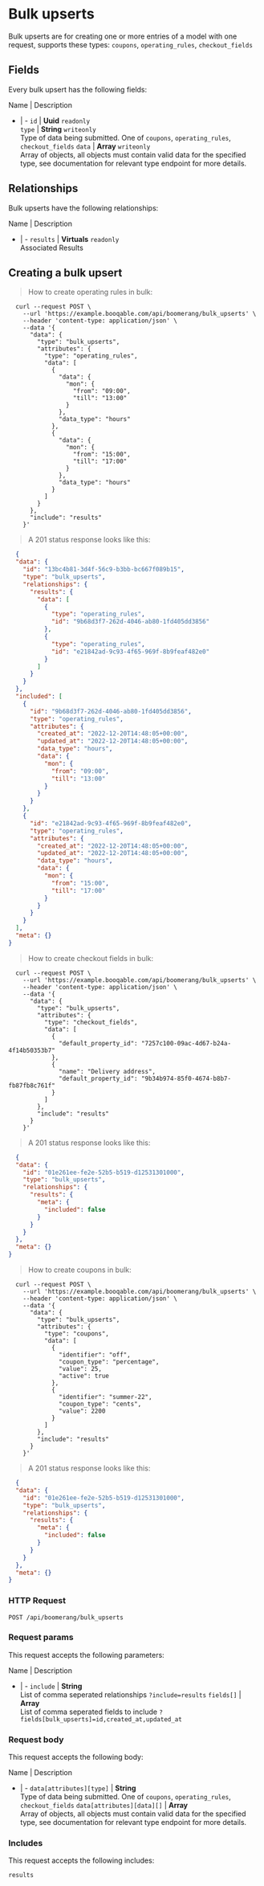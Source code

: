 # Bulk upserts

Bulk upserts are for creating one or more entries of a model with one request, supports these types: `coupons`, `operating_rules`, `checkout_fields`

## Fields
Every bulk upsert has the following fields:

Name | Description
- | -
`id` | **Uuid** `readonly`<br>
`type` | **String** `writeonly`<br>Type of data being submitted. One of `coupons`, `operating_rules`, `checkout_fields`
`data` | **Array** `writeonly`<br>Array of objects, all objects must contain valid data for the specified type, see documentation for relevant type endpoint for more details.


## Relationships
Bulk upserts have the following relationships:

Name | Description
- | -
`results` | **Virtuals** `readonly`<br>Associated Results


## Creating a bulk upsert



> How to create operating rules in bulk:

```shell
  curl --request POST \
    --url 'https://example.booqable.com/api/boomerang/bulk_upserts' \
    --header 'content-type: application/json' \
    --data '{
      "data": {
        "type": "bulk_upserts",
        "attributes": {
          "type": "operating_rules",
          "data": [
            {
              "data": {
                "mon": {
                  "from": "09:00",
                  "till": "13:00"
                }
              },
              "data_type": "hours"
            },
            {
              "data": {
                "mon": {
                  "from": "15:00",
                  "till": "17:00"
                }
              },
              "data_type": "hours"
            }
          ]
        }
      },
      "include": "results"
    }'
```

> A 201 status response looks like this:

```json
  {
  "data": {
    "id": "13bc4b81-3d4f-56c9-b3bb-bc667f089b15",
    "type": "bulk_upserts",
    "relationships": {
      "results": {
        "data": [
          {
            "type": "operating_rules",
            "id": "9b68d3f7-262d-4046-ab80-1fd405dd3856"
          },
          {
            "type": "operating_rules",
            "id": "e21842ad-9c93-4f65-969f-8b9feaf482e0"
          }
        ]
      }
    }
  },
  "included": [
    {
      "id": "9b68d3f7-262d-4046-ab80-1fd405dd3856",
      "type": "operating_rules",
      "attributes": {
        "created_at": "2022-12-20T14:48:05+00:00",
        "updated_at": "2022-12-20T14:48:05+00:00",
        "data_type": "hours",
        "data": {
          "mon": {
            "from": "09:00",
            "till": "13:00"
          }
        }
      }
    },
    {
      "id": "e21842ad-9c93-4f65-969f-8b9feaf482e0",
      "type": "operating_rules",
      "attributes": {
        "created_at": "2022-12-20T14:48:05+00:00",
        "updated_at": "2022-12-20T14:48:05+00:00",
        "data_type": "hours",
        "data": {
          "mon": {
            "from": "15:00",
            "till": "17:00"
          }
        }
      }
    }
  ],
  "meta": {}
}
```


> How to create checkout fields in bulk:

```shell
  curl --request POST \
    --url 'https://example.booqable.com/api/boomerang/bulk_upserts' \
    --header 'content-type: application/json' \
    --data '{
      "data": {
        "type": "bulk_upserts",
        "attributes": {
          "type": "checkout_fields",
          "data": [
            {
              "default_property_id": "7257c100-09ac-4d67-b24a-4f14b50353b7"
            },
            {
              "name": "Delivery address",
              "default_property_id": "9b34b974-85f0-4674-b8b7-fb87fb8c761f"
            }
          ]
        },
        "include": "results"
      }
    }'
```

> A 201 status response looks like this:

```json
  {
  "data": {
    "id": "01e261ee-fe2e-52b5-b519-d12531301000",
    "type": "bulk_upserts",
    "relationships": {
      "results": {
        "meta": {
          "included": false
        }
      }
    }
  },
  "meta": {}
}
```


> How to create coupons in bulk:

```shell
  curl --request POST \
    --url 'https://example.booqable.com/api/boomerang/bulk_upserts' \
    --header 'content-type: application/json' \
    --data '{
      "data": {
        "type": "bulk_upserts",
        "attributes": {
          "type": "coupons",
          "data": [
            {
              "identifier": "off",
              "coupon_type": "percentage",
              "value": 25,
              "active": true
            },
            {
              "identifier": "summer-22",
              "coupon_type": "cents",
              "value": 2200
            }
          ]
        },
        "include": "results"
      }
    }'
```

> A 201 status response looks like this:

```json
  {
  "data": {
    "id": "01e261ee-fe2e-52b5-b519-d12531301000",
    "type": "bulk_upserts",
    "relationships": {
      "results": {
        "meta": {
          "included": false
        }
      }
    }
  },
  "meta": {}
}
```

### HTTP Request

`POST /api/boomerang/bulk_upserts`

### Request params

This request accepts the following parameters:

Name | Description
- | -
`include` | **String** <br>List of comma seperated relationships `?include=results`
`fields[]` | **Array** <br>List of comma seperated fields to include `?fields[bulk_upserts]=id,created_at,updated_at`


### Request body

This request accepts the following body:

Name | Description
- | -
`data[attributes][type]` | **String** <br>Type of data being submitted. One of `coupons`, `operating_rules`, `checkout_fields`
`data[attributes][data][]` | **Array** <br>Array of objects, all objects must contain valid data for the specified type, see documentation for relevant type endpoint for more details.


### Includes

This request accepts the following includes:

`results`





